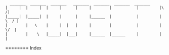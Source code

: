       _______  _______  _______   _______  _______  _______  _______
    |     |  |     |  |     |      |     |        |           |         |\    /|
    |_____|  |_____|  |     |      |     |______  |           |         | \  / |
    |        |   \    |     |  |   |     |        |           |         |  \/  |
    |        |    \   |_____|  |___|     |______  |______     |         |      |
========
Index
